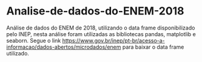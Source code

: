 # Analise-de-dados-do-ENEM-2018
Análise de dados do ENEM de 2018, utilizando o data frame disponibilizado pelo INEP, nesta análise foram utilizadas as bibliotecas pandas, matplotlib e seaborn.
Segue o link https://www.gov.br/inep/pt-br/acesso-a-informacao/dados-abertos/microdados/enem para baixar o data frame utilizado.
